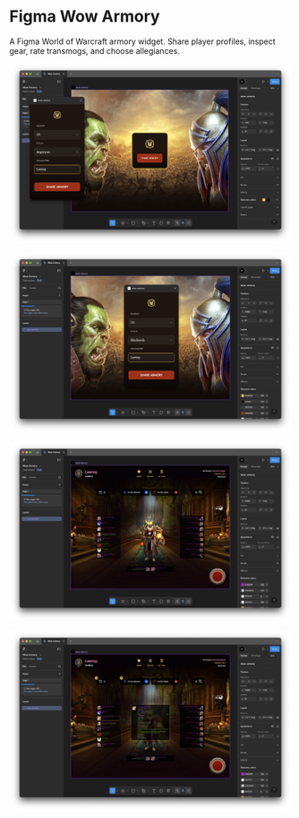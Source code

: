 # Figma Wow Armory

A Figma World of Warcraft armory widget. Share player profiles, inspect gear, rate transmogs, and choose allegiances. 

![Screenshot](screenshot-1.png)

![Screenshot](screenshot-2.png)

![Screenshot](screenshot-3.png)

![Screenshot](screenshot-4.png)